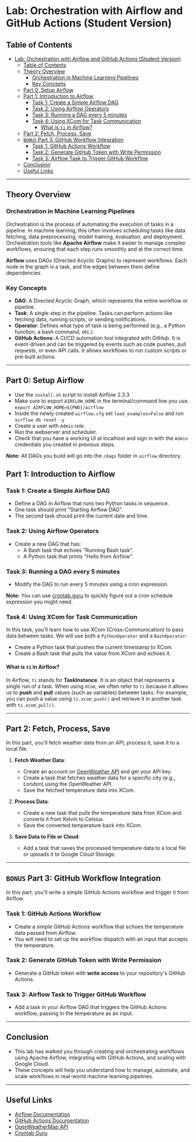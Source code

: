 
# Lab: Orchestration with Airflow and GitHub Actions (Student Version)

## Table of Contents

- [Lab: Orchestration with Airflow and GitHub Actions (Student Version)](#lab-orchestration-with-airflow-and-github-actions-student-version)
  - [Table of Contents](#table-of-contents)
  - [Theory Overview](#theory-overview)
    - [Orchestration in Machine Learning Pipelines](#orchestration-in-machine-learning-pipelines)
    - [Key Concepts](#key-concepts)
  - [Part 0: Setup Airflow](#part-0-setup-airflow)
  - [Part 1: Introduction to Airflow](#part-1-introduction-to-airflow)
    - [Task 1: Create a Simple Airflow DAG](#task-1-create-a-simple-airflow-dag)
    - [Task 2: Using Airflow Operators](#task-2-using-airflow-operators)
    - [Task 3: Running a DAG every 5 minutes](#task-3-running-a-dag-every-5-minutes)
    - [Task 4: Using XCom for Task Communication](#task-4-using-xcom-for-task-communication)
      - [What is `ti` in Airflow?](#what-is-ti-in-airflow)
  - [Part 2: Fetch, Process, Save](#part-2-fetch-process-save)
  - [`BONUS` Part 3: GitHub Workflow Integration](#bonus-part-3-github-workflow-integration)
    - [Task 1: GitHub Actions Workflow](#task-1-github-actions-workflow)
    - [Task 2: Generate GitHub Token with Write Permission](#task-2-generate-github-token-with-write-permission)
    - [Task 3: Airflow Task to Trigger GitHub Workflow](#task-3-airflow-task-to-trigger-github-workflow)
  - [Conclusion](#conclusion)
  - [Useful Links](#useful-links)

---

## Theory Overview

### Orchestration in Machine Learning Pipelines

Orchestration is the process of automating the execution of tasks in a pipeline. In machine learning, this often involves scheduling tasks like data fetching, data preprocessing, model training, evaluation, and deployment. Orchestration tools like **Apache Airflow** make it easier to manage complex workflows, ensuring that each step runs smoothly and at the correct time.

**Airflow** uses DAGs (Directed Acyclic Graphs) to represent workflows. Each node in the graph is a task, and the edges between them define dependencies.

### Key Concepts

- **DAG**: A Directed Acyclic Graph, which represents the entire workflow or pipeline.
- **Task**: A single step in the pipeline. Tasks can perform actions like fetching data, running scripts, or sending notifications.
- **Operator**: Defines what type of task is being performed (e.g., a Python function, a bash command, etc.).
- **GitHub Actions**: A CI/CD automation tool integrated with GitHub. It is event-driven and can be triggered by events such as code pushes, pull requests, or even API calls. It allows workflows to run custom scripts or pre-built actions.

---

## Part 0: Setup Airflow

- Use the `install.sh` script to install Airflow 2.3.3
- Make sure to export `AIRFLOW_HOME` in the terminal/command line you use. `export AIRFLOW_HOME=${PWD}/airflow`
- Inside the newly created `airflow.cfg` set `load_examples=False` and run `airflow db reset -y`
- Create a user with `Admin` role.
- Run the webserver and scheduler.
- Check that you have a working UI at localhost and sign in with the `Admin` credentials you created in previous steps.

**Note:** All DAGs you build will go into the `/dags` folder in `airflow` directory.

## Part 1: Introduction to Airflow

### Task 1: Create a Simple Airflow DAG

- Define a DAG in Airflow that runs two Python tasks in sequence.
- One task should print "Starting Airflow DAG".
- The second task should print the current date and time.

### Task 2: Using Airflow Operators

- Create a new DAG that has:
  - A Bash task that echoes "Running Bash task".
  - A Python task that prints "Hello from Airflow".
  
### Task 3: Running a DAG every 5 minutes

- Modify the DAG to run every 5 minutes using a cron expression.

**Note:** You can use [crontab.guru](https://crontab.guru/) to quickly figure out a cron schedule expression you might need.

### Task 4: Using XCom for Task Communication

In this task, you'll learn how to use XCom (Cross-Communication) to pass data between tasks. We will use both a `PythonOperator` and a `BashOperator`:

- Create a Python task that pushes the current timestamp to XCom.
- Create a Bash task that pulls the value from XCom and echoes it.

#### What is `ti` in Airflow?

In Airflow, `ti` stands for **TaskInstance**. It is an object that represents a single run of a task. When using `XCom`, we often refer to `ti` because it allows us to **push** and **pull** values (such as variables) between tasks. For example, you can push a value using `ti.xcom_push()` and retrieve it in another task with `ti.xcom_pull()`.

---

## Part 2: Fetch, Process, Save

In this part, you'll fetch weather data from an API, process it, save it to a local file.

1. **Fetch Weather Data**:
   - Create an account on [OpenWeather API](https://openweathermap.org/api) and get your API key.
   - Create a task that fetches weather data for a specific city (e.g., London) using the OpenWeather API.
   - Save the fetched temperature data into XCom.

2. **Process Data**:
   - Create a new task that pulls the temperature data from XCom and converts it from Kelvin to Celsius.
   - Save the converted temperature back into XCom.

3. **Save Data to File or Cloud**:
   - Add a task that saves the processed temperature data to a local file or uploads it to Google Cloud Storage.

---

## `BONUS` Part 3: GitHub Workflow Integration

In this part, you'll write a simple GitHub Actions workflow and trigger it from Airflow.

### Task 1: GitHub Actions Workflow

- Create a simple GitHub Actions workflow that echoes the temperature data passed from Airflow.
- You will need to set up the workflow dispatch with an input that accepts the temperature.

### Task 2: Generate GitHub Token with Write Permission

- Generate a GitHub token with **write access** to your repository's GitHub Actions.

### Task 3: Airflow Task to Trigger GitHub Workflow

- Add a task in your Airflow DAG that triggers the GitHub Actions workflow, passing in the temperature as an input.

---

## Conclusion

- This lab has walked you through creating and orchestrating workflows using Apache Airflow, integrating with GitHub Actions, and scaling with Google Cloud.
- These concepts will help you understand how to manage, automate, and scale workflows in real-world machine learning pipelines.

---

## Useful Links

- [Airflow Documentation](https://airflow.apache.org/docs/apache-airflow/stable/index.html)
- [GitHub Actions Documentation](https://docs.github.com/en/actions)
- [OpenWeatherMap API](https://openweathermap.org/api)
- [Crontab Guru](https://crontab.guru/)
